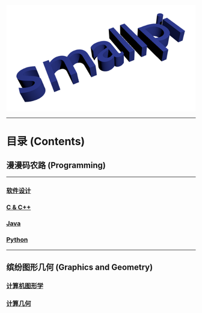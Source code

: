 ![smallpi](./images/smallpi.png)

------------------------

# 目录 (Contents)

## 漫漫码农路 (Programming)

-----------------------

### [软件设计](./programming/design_contents.md)

### [C & C++](./programming/c_contents.md)

### [Java](./programming/java_contents.md)

### [Python](./programming/python_contents.md)
	
-----------------------

## 缤纷图形几何 (Graphics and Geometry)


### [计算机图形学](./graphics_geometry/graphics_contents.md)

### [计算几何](./graphics_geometry/geometry_contents.md)
